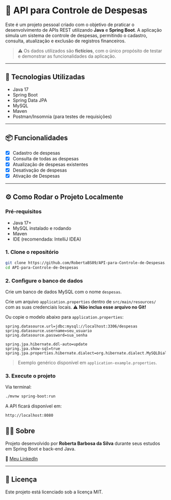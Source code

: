 # 💸 API para Controle de Despesas

Este é um projeto pessoal criado com o objetivo de praticar o desenvolvimento de APIs REST utilizando **Java** e **Spring Boot**. A aplicação simula um sistema de controle de despesas, permitindo o cadastro, consulta, atualização e exclusão de registros financeiros.

> ⚠️ Os dados utilizados são **fictícios**, com o único propósito de testar e demonstrar as funcionalidades da aplicação.

---

## 🚀 Tecnologias Utilizadas

- Java 17
- Spring Boot
- Spring Data JPA
- MySQL
- Maven
- Postman/Insomnia (para testes de requisições)

---

## 📦 Funcionalidades

- [x] Cadastro de despesas
- [x] Consulta de todas as despesas
- [x] Atualização de despesas existentes
- [x] Desativação de despesas
- [x] Ativação de Despesas

---

## ⚙️ Como Rodar o Projeto Localmente

### Pré-requisitos

- Java 17+
- MySQL instalado e rodando
- Maven
- IDE (recomendada: IntelliJ IDEA)

### 1. Clone o repositório

```bash
git clone https://github.com/RobertaBS09/API-para-Controle-de-Despesas.git
cd API-para-Controle-de-Despesas
```

### 2. Configure o banco de dados

Crie um banco de dados MySQL com o nome `despesas`.

Crie um arquivo `application.properties` dentro de `src/main/resources/` com as suas credenciais locais. ⚠️ **Não inclua esse arquivo no Git!**

Ou copie o modelo abaixo para `application.properties`:

```properties
spring.datasource.url=jdbc:mysql://localhost:3306/despesas
spring.datasource.username=seu_usuario
spring.datasource.password=sua_senha

spring.jpa.hibernate.ddl-auto=update
spring.jpa.show-sql=true
spring.jpa.properties.hibernate.dialect=org.hibernate.dialect.MySQLDialect
```

> Exemplo genérico disponível em `application-example.properties`.

### 3. Execute o projeto

Via terminal:

```bash
./mvnw spring-boot:run
```

A API ficará disponível em:

```
http://localhost:8080
```


## 👩‍💻 Sobre

Projeto desenvolvido por **Roberta Barbosa da Silva** durante seus estudos em Spring Boot e back-end Java.

📎 [Meu LinkedIn](www.linkedin.com/in/roberta-barbosa-da-silva-)

---

## 📄 Licença

Este projeto está licenciado sob a licença MIT.

